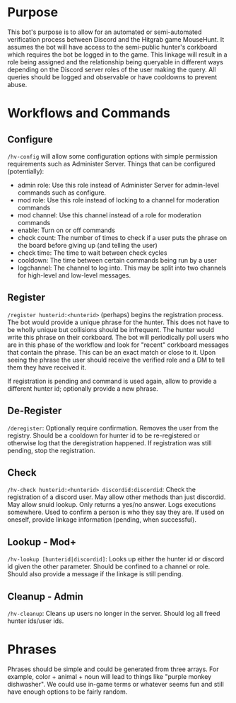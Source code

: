 # Purpose

This bot's purpose is to allow for an automated or semi-automated verification process between Discord and the Hitgrab game MouseHunt. It assumes the bot will have access to the semi-public hunter's corkboard which requires the bot be logged in to the game. This linkage will result in a role being assigned and the relationship being queryable in different ways depending on the Discord server roles of the user making the query. All queries should be logged and observable or have cooldowns to prevent abuse.

# Workflows and Commands

## Configure

`/hv-config` will allow some configuration options with simple permission requirements such as Administer Server. Things that can be configured (potentially):
- admin role: Use this role instead of Administer Server for admin-level commands such as configure.
- mod role: Use this role instead of locking to a channel for moderation commands
- mod channel: Use this channel instead of a role for moderation commands
- enable: Turn on or off commands
- check count: The number of times to check if a user puts the phrase on the board before giving up (and telling the user)
- check time: The time to wait between check cycles
- cooldown: The time between certain commands being run by a user
- logchannel: The channel to log into. This may be split into two channels for high-level and low-level messages.

## Register

`/register hunterid:<hunterid>` (perhaps) begins the registration process. The bot would provide a unique phrase for the hunter. This does not have to be wholly unique but collisions should be infrequent. The hunter would write this phrase on their corkboard. The bot will periodically poll users who are in this phase of the workflow and look for "recent" corkboard messages that contain the phrase. This can be an exact match or close to it. Upon seeing the phrase the user should receive the verified role and a DM to tell them they have received it.

If registration is pending and command is used again, allow to provide a different hunter id; optionally provide a new phrase.

## De-Register

`/deregister`: Optionally require confirmation. Removes the user from the registry. Should be a cooldown for hunter id to be re-registered or otherwise log that the deregistration happened. If registration was still pending, stop the registration.

## Check

`/hv-check hunterid:<hunterid> discordid:discordid`: Check the registration of a discord user. May allow other methods than just discordid. May allow snuid lookup. Only returns a yes/no answer. Logs executions somewhere. Used to confirm a person is who they say they are. If used on oneself, provide linkage information (pending, when successful).

## Lookup - Mod+

`/hv-lookup [hunterid|discordid]`: Looks up either the hunter id or discord id given the other parameter. Should be confined to a channel or role. Should also provide a message if the linkage is still pending.

## Cleanup - Admin

`/hv-cleanup`: Cleans up users no longer in the server. Should log all freed hunter ids/user ids.

# Phrases

Phrases should be simple and could be generated from three arrays. For example, color + animal + noun will lead to things like "purple monkey dishwasher". We could use in-game terms or whatever seems fun and still have enough options to be fairly random. 
